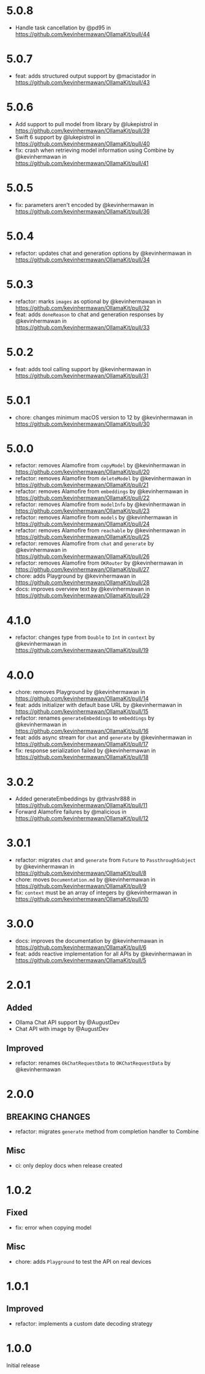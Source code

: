 # 5.0.8

- Handle task cancellation by @pd95 in https://github.com/kevinhermawan/OllamaKit/pull/44

# 5.0.7

- feat: adds structured output support by @macistador in https://github.com/kevinhermawan/OllamaKit/pull/43

# 5.0.6

- Add support to pull model from library by @lukepistrol in https://github.com/kevinhermawan/OllamaKit/pull/39
- Swift 6 support by @lukepistrol in https://github.com/kevinhermawan/OllamaKit/pull/40
- fix: crash when retrieving model information using Combine by @kevinhermawan in https://github.com/kevinhermawan/OllamaKit/pull/41

# 5.0.5

- fix: parameters aren't encoded by @kevinhermawan in https://github.com/kevinhermawan/OllamaKit/pull/36

# 5.0.4

- refactor: updates chat and generation options by @kevinhermawan in https://github.com/kevinhermawan/OllamaKit/pull/34

# 5.0.3

- refactor: marks `images` as optional by @kevinhermawan in https://github.com/kevinhermawan/OllamaKit/pull/32
- feat: adds `doneReason` to chat and generation responses by @kevinhermawan in https://github.com/kevinhermawan/OllamaKit/pull/33

# 5.0.2

- feat: adds tool calling support by @kevinhermawan in https://github.com/kevinhermawan/OllamaKit/pull/31

# 5.0.1

- chore: changes minimum macOS version to 12 by @kevinhermawan in https://github.com/kevinhermawan/OllamaKit/pull/30

# 5.0.0

- refactor: removes Alamofire from `copyModel` by @kevinhermawan in https://github.com/kevinhermawan/OllamaKit/pull/20
- refactor: removes Alamofire from `deleteModel` by @kevinhermawan in https://github.com/kevinhermawan/OllamaKit/pull/21
- refactor: removes Alamofire from `embeddings` by @kevinhermawan in https://github.com/kevinhermawan/OllamaKit/pull/22
- refactor: removes Alamofire from `modelInfo` by @kevinhermawan in https://github.com/kevinhermawan/OllamaKit/pull/23
- refactor: removes Alamofire from `models` by @kevinhermawan in https://github.com/kevinhermawan/OllamaKit/pull/24
- refactor: removes Alamofire from `reachable` by @kevinhermawan in https://github.com/kevinhermawan/OllamaKit/pull/25
- refactor: removes Alamofire from `chat` and `generate` by @kevinhermawan in https://github.com/kevinhermawan/OllamaKit/pull/26
- refactor: removes Alamofire from `OKRouter` by @kevinhermawan in https://github.com/kevinhermawan/OllamaKit/pull/27
- chore: adds Playground by @kevinhermawan in https://github.com/kevinhermawan/OllamaKit/pull/28
- docs: improves overview text by @kevinhermawan in https://github.com/kevinhermawan/OllamaKit/pull/29

# 4.1.0

- refactor: changes type from `Double` to `Int` in `context` by @kevinhermawan in https://github.com/kevinhermawan/OllamaKit/pull/19

# 4.0.0

- chore: removes Playground by @kevinhermawan in https://github.com/kevinhermawan/OllamaKit/pull/14
- feat: adds initializer with default base URL by @kevinhermawan in https://github.com/kevinhermawan/OllamaKit/pull/15
- refactor: renames `generateEmbeddings` to `embeddings` by @kevinhermawan in https://github.com/kevinhermawan/OllamaKit/pull/16
- feat: adds async stream for `chat` and `generate` by @kevinhermawan in https://github.com/kevinhermawan/OllamaKit/pull/17
- fix: response serialization failed by @kevinhermawan in https://github.com/kevinhermawan/OllamaKit/pull/18

# 3.0.2

- Added generateEmbeddings by @thrashr888 in https://github.com/kevinhermawan/OllamaKit/pull/11
- Forward Alamofire failures by @malicious in https://github.com/kevinhermawan/OllamaKit/pull/12

# 3.0.1

- refactor: migrates `chat` and `generate` from `Future` to `PassthroughSubject` by @kevinhermawan in https://github.com/kevinhermawan/OllamaKit/pull/8
- chore: moves `Documentation.md` by @kevinhermawan in https://github.com/kevinhermawan/OllamaKit/pull/9
- fix: `context` must be an array of integers by @kevinhermawan in https://github.com/kevinhermawan/OllamaKit/pull/10

# 3.0.0

- docs: improves the documentation by @kevinhermawan in https://github.com/kevinhermawan/OllamaKit/pull/6
- feat: adds reactive implementation for all APIs by @kevinhermawan in https://github.com/kevinhermawan/OllamaKit/pull/5

# 2.0.1

## Added

- Ollama Chat API support by @AugustDev
- Chat API with image by @AugustDev

## Improved

- refactor: renames `OkChatRequestData` to `OKChatRequestData` by @kevinhermawan

# 2.0.0

## BREAKING CHANGES

- refactor: migrates `generate` method from completion handler to Combine

## Misc

- ci: only deploy docs when release created

# 1.0.2

## Fixed

- fix: error when copying model

## Misc

- chore: adds `Playground` to test the API on real devices

# 1.0.1

## Improved

- refactor: implements a custom date decoding strategy

# 1.0.0

Initial release

